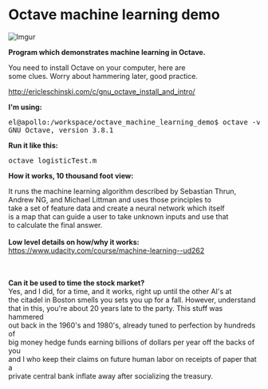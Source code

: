 # Octave machine learning demo

![Imgur](http://i.imgur.com/noZtJKf.jpg)

**Program which demonstrates machine learning in Octave.**

You need to install Octave on your computer, here are<br>
some clues.  Worry about hammering later, good practice.<br>

<a href="http://ericleschinski.com/c/gnu_octave_install_and_intro/">http://ericleschinski.com/c/gnu_octave_install_and_intro/</a>

<b>I'm using:</b>
<pre>el@apollo:/workspace/octave_machine_learning_demo$ octave -v 
GNU Octave, version 3.8.1
</pre>


<b>Run it like this:<br></b>

<pre>
octave logisticTest.m
</pre>

<b>How it works, 10 thousand foot view:<br></b>

It runs the machine learning algorithm described by Sebastian Thrun,<br>
Andrew NG, and Michael Littman and uses those principles to <br>
take a set of feature data and create a neural network which itself<br>
is a map that can guide a user to take unknown inputs and use that<br>
to calculate the final answer.<br>
<br>
<b>Low level details on how/why it works:</b>
<br>
<a href="https://www.udacity.com/course/machine-learning--ud262">https://www.udacity.com/course/machine-learning--ud262</a>

<br>
<br>
<b>Can it be used to time the stock market?</b><br>
Yes, and I did, for a time, and it works, right up until the other AI's at <br>
the citadel in Boston smells you sets you up for a fall. However, understand <br>
that in this, you're about 20 years late to the party.  This stuff was hammered<br>
out back in the 1960's and 1980's, already tuned to perfection by hundreds of <br>
big money hedge funds earning billions of dollars per year off the backs of you <br>
and I who keep their claims on future human labor on receipts of paper that a<br>
private central bank inflate away after socializing the treasury.<br>
<br>
<br>






